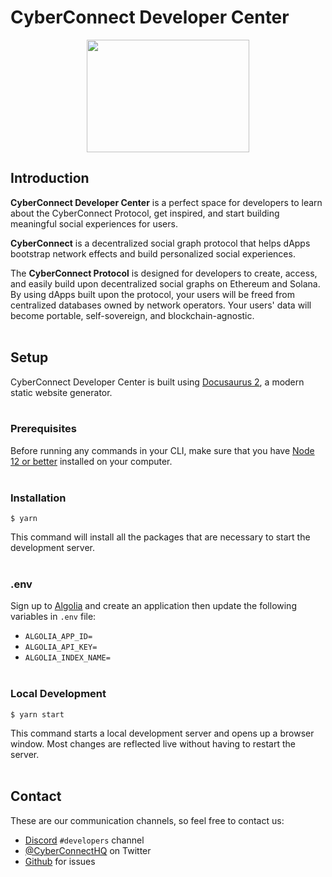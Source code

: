 # CyberConnect Developer Center

<p align="center">
  <img width="260" height="180" src="https://cyberconnect.me/_next/image?url=%2Fassets%2Fgrains.svg&w=64&q=75">
</p>

## Introduction
**CyberConnect Developer Center** is a perfect space for developers to learn about the CyberConnect Protocol, get inspired, and start building meaningful social experiences for users.

**CyberConnect** is a decentralized social graph protocol that helps dApps bootstrap network effects and build personalized social experiences.

The **CyberConnect Protocol** is designed for developers to create, access, and easily build upon decentralized social graphs on Ethereum and Solana. By using dApps built upon the protocol, your users will be freed from centralized databases owned by network operators. Your users' data will become portable, self-sovereign, and blockchain-agnostic.
<br></br>

## Setup

CyberConnect Developer Center is built using [Docusaurus 2](https://docusaurus.io/), a modern static website generator.
<br></br>

### Prerequisites

Before running any commands in your CLI, make sure that you have [Node 12 or better](https://nodejs.org/en/) installed on your computer.
<br></br>

### Installation

```
$ yarn
```

This command will install all the packages that are necessary to start the development server.
<br></br>

### .env
Sign up to [Algolia](https://www.algolia.com/) and create an application then update the following variables in `.env` file:

- `ALGOLIA_APP_ID=`
- `ALGOLIA_API_KEY=`
- `ALGOLIA_INDEX_NAME=`
<br></br>

### Local Development

```
$ yarn start
```

This command starts a local development server and opens up a browser window. Most changes are reflected live without having to restart the server.
<br></br>

## Contact

These are our communication channels, so feel free to contact us:

- [Discord](https://discord.com/invite/cUc8VRGmPs) ``#developers`` channel
- [@CyberConnectHQ](https://twitter.com/CyberConnectHQ) on Twitter
- [Github](https://github.com/cyberconnecthq/cyberconnect-docs-v2/issues) for issues
